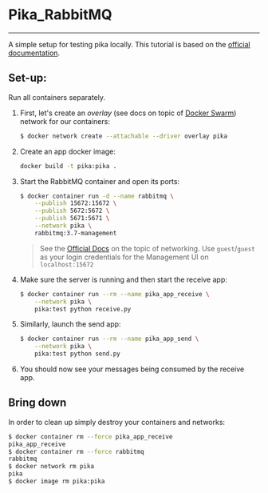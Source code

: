 # Pika_RabbitMQ

---

A simple setup for testing pika locally. This tutorial is based on the [official documentation](https://www.rabbitmq.com/tutorials/tutorial-one-python.html).

## Set-up:

Run all containers separately.

1. First, let's create an *overlay* (see docs on topic of [Docker Swarm](https://docs.docker.com/engine/swarm/swarm-tutorial/create-swarm/)) network for our containers:
    ```bash
    $ docker network create --attachable --driver overlay pika
    ```
2. Create an app docker image:
    ```bash
    docker build -t pika:pika .
    ```
3. Start the RabbitMQ container and open its ports:
    ```bash
    $ docker container run -d --name rabbitmq \
        --publish 15672:15672 \
        --publish 5672:5672 \
        --publish 5671:5671 \
        --network pika \
        rabbitmq:3.7-management
    ```
    > See the [Official Docs](https://www.rabbitmq.com/networking.html) on the topic of networking.
    Use `guest`/`guest` as your login credentials for the Management UI on `localhost:15672`
4. Make sure the server is running and then start the receive app:
    ```bash
    $ docker container run --rm --name pika_app_receive \
        --network pika \
        pika:test python receive.py
    ```
5. Similarly, launch the send app:
    ```bash
    $ docker container run --rm --name pika_app_send \
        --network pika \
        pika:test python send.py
    ```
6. You should now see your messages being consumed by the receive app.

## Bring down

In order to clean up simply destroy your containers and networks:
```bash
$ docker container rm --force pika_app_receive
pika_app_receive
$ docker container rm --force rabbitmq
rabbitmq
$ docker network rm pika
pika
$ docker image rm pika:pika

```